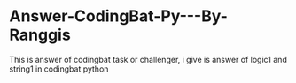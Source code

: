 # Answer-CodingBat-Py---By-Ranggis
This is answer of codingbat task or challenger, i give is answer of logic1 and string1 in codingbat python
